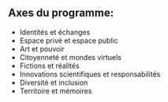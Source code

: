 ## Axes du programme:
* Identités et échanges
* Espace privé et espace public
* Art et pouvoir 
* Citoyenneté et mondes virtuels
* Fictions et réalités
* Innovations scientifiques et responsabilités
* Diversité et inclusion
* Territoire et mémoires